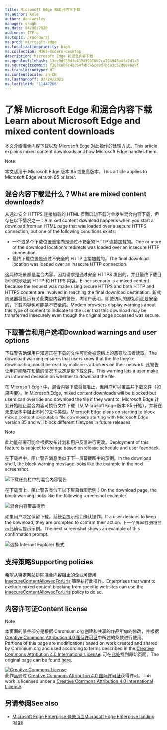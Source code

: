 ```yaml
---
title: Microsoft Edge 和混合内容下载
ms.author: kele
author: dan-wesley
manager: srugh
ms.date: 04/30/2020
audience: ITPro
ms.topic: procedural
ms.prod: microsoft-edge
ms.localizationpriority: high
ms.collection: M365-modern-desktop
description: Microsoft Edge 和混合内容下载
ms.openlocfilehash: 13cc9d935dfe415039078b2ca794945b4fa2d1a3
ms.sourcegitcommit: f363ceb6c42054fabc95ce8d7bca3c52d80e6a9f
ms.translationtype: HT
ms.contentlocale: zh-CN
ms.lasthandoff: 03/24/2021
ms.locfileid: "11447266"
---
```

# <a name="learn-about-microsoft-edge-and-mixed-content-downloads"></a><span data-ttu-id="3c6d1-103">了解 Microsoft Edge 和混合内容下载</span><span class="sxs-lookup"><span data-stu-id="3c6d1-103">Learn about Microsoft Edge and mixed content downloads</span></span>

<span data-ttu-id="3c6d1-104">本文介绍混合内容下载以及 Microsoft Edge 对此操作的处理方式。</span><span class="sxs-lookup"><span data-stu-id="3c6d1-104">This article explains mixed content downloads and how Microsoft Edge handles them.</span></span>

>[!NOTE]
><span data-ttu-id="3c6d1-105">本文适用于 Microsoft Edge 版本 85 或更高版本。</span><span class="sxs-lookup"><span data-stu-id="3c6d1-105">This article applies to Microsoft Edge version 85 or later.</span></span>

## <a name="what-are-mixed-content-downloads"></a><span data-ttu-id="3c6d1-106">混合内容下载是什么？</span><span class="sxs-lookup"><span data-stu-id="3c6d1-106">What are mixed content downloads?</span></span>

<span data-ttu-id="3c6d1-107">从通过安全 HTTPS 连接加载的 HTML 页面启动下载时会发生混合内容下载，但存在以下情况之一：</span><span class="sxs-lookup"><span data-stu-id="3c6d1-107">A mixed content download happens when you start a download from an HTML page that was loaded over a secure HTTPS connection, but one of the following conditions exists:</span></span>

- <span data-ttu-id="3c6d1-108">一个或多个下载位置重定向是通过不安全的 HTTP 连接加载的。</span><span class="sxs-lookup"><span data-stu-id="3c6d1-108">One or more of the download location's redirects was loaded over an insecure HTTP connection.</span></span>
- <span data-ttu-id="3c6d1-109">最终下载位置是通过不安全的 HTTP 连接加载的。</span><span class="sxs-lookup"><span data-stu-id="3c6d1-109">The final download location was loaded over an insecure HTTP connection.</span></span>

<span data-ttu-id="3c6d1-110">这两种场景都是混合内容，因为请求是通过安全 HTTPS 发出的，并且最终下载目标同时涉及到 HTTP 和 HTTPS 内容。</span><span class="sxs-lookup"><span data-stu-id="3c6d1-110">Either scenario is a mixed content because the request was made using secure HTTPS and both HTTP and HTTPS content are involved in reaching the final download destination.</span></span> <span data-ttu-id="3c6d1-111">新式浏览器将显示有关此类型内容的警告，向用户表明，即使访问的原始页面是安全的，下载内容也可能是不安全的。</span><span class="sxs-lookup"><span data-stu-id="3c6d1-111">Modern browsers display warnings about this type of content to indicate to the user that this download may be transferred insecurely even though the original page accessed was secure.</span></span>

## <a name="download-warnings-and-user-options"></a><span data-ttu-id="3c6d1-112">下载警告和用户选项</span><span class="sxs-lookup"><span data-stu-id="3c6d1-112">Download warnings and user options</span></span>

<span data-ttu-id="3c6d1-113">下载警告确保用户知道正在下载的文件可能会被网络上的恶意攻击者读取。</span><span class="sxs-lookup"><span data-stu-id="3c6d1-113">The download warning ensures that users know that the file they're downloading could be read by malicious attackers on their network.</span></span> <span data-ttu-id="3c6d1-114">此警告让用户能够在知情的情况下决定是否下载文件。</span><span class="sxs-lookup"><span data-stu-id="3c6d1-114">This warning lets a user make an informed decision on whether to download the file.</span></span>

<span data-ttu-id="3c6d1-115">在 Microsoft Edge 中，混合内容下载将被阻止，但用户可以覆盖并下载文件（如果需要）。</span><span class="sxs-lookup"><span data-stu-id="3c6d1-115">In Microsoft Edge, mixed content downloads will be blocked but users can override and download the file if they want to.</span></span> <span data-ttu-id="3c6d1-116">Microsoft Edge 计划开始阻止混合内容可执行文件下载（从 Microsoft Edge 版本 85 开始），并将在未来版本中阻止不同的文件类型。</span><span class="sxs-lookup"><span data-stu-id="3c6d1-116">Microsoft Edge plans on starting to block mixed content executable file downloads starting with Microsoft Edge version 85 and will block different filetypes in future releases.</span></span>

> [!NOTE]
> <span data-ttu-id="3c6d1-117">此功能部署可能会根据发布计划和用户反馈进行更改。</span><span class="sxs-lookup"><span data-stu-id="3c6d1-117">Deployment of this feature is subject to change based on release schedule and user feedback.</span></span>

<!-- The schedule of the block for different filetypes is to be determined and may be impacted by usage data and user feedback. -->

<span data-ttu-id="3c6d1-118">在下载栏中，阻止警告消息类似于下一屏幕截图中的示例。</span><span class="sxs-lookup"><span data-stu-id="3c6d1-118">In the download shelf, the block warning message looks like the example in the next screenshot.</span></span>

 ![下载任务栏中的混合内容警告](./media/edge-learnmore-mixed-content-downloads/edge-mixed-content-download-tray-warning.png)

<span data-ttu-id="3c6d1-120">在下载页上，阻止警告类似于以下屏幕截图示例：</span><span class="sxs-lookup"><span data-stu-id="3c6d1-120">On the download page, the block warning looks like the following screenshot example:</span></span>

 ![混合内容覆盖提示](./media/edge-learnmore-mixed-content-downloads/edge-mixed-content-download-page-warning.png)

<span data-ttu-id="3c6d1-122">如果用户决定保留下载，系统会提示他们确认操作。</span><span class="sxs-lookup"><span data-stu-id="3c6d1-122">If a user decides to keep the download, they are prompted to confirm their action.</span></span> <span data-ttu-id="3c6d1-123">下一个屏幕截图将显示此确认提示示例。</span><span class="sxs-lookup"><span data-stu-id="3c6d1-123">The next screenshot shows an example of this confirmation prompt.</span></span>

 ![选择 Internet Explorer 模式](./media/edge-learnmore-mixed-content-downloads/edge-mixed-content-download-override.png)

## <a name="supporting-policies"></a><span data-ttu-id="3c6d1-125">支持策略</span><span class="sxs-lookup"><span data-stu-id="3c6d1-125">Supporting policies</span></span>

<span data-ttu-id="3c6d1-126">希望从特定网站排除混合内容阻止的企业可使用 [InsecureContentAllowedForUrls](./microsoft-edge-policies.md#insecurecontentallowedforurls) 策略执行此操作。</span><span class="sxs-lookup"><span data-stu-id="3c6d1-126">Enterprises that want to exclude mixed content blocking from specific websites can use the [InsecureContentAllowedForUrls](./microsoft-edge-policies.md#insecurecontentallowedforurls) policy to do so.</span></span>

## <a name="content-license"></a><span data-ttu-id="3c6d1-127">内容许可证</span><span class="sxs-lookup"><span data-stu-id="3c6d1-127">Content license</span></span>

> [!NOTE]
> <span data-ttu-id="3c6d1-128">本页面的某些部分是根据 Chromium.org 创建和共享的作品所做的修改，并根据 [Creative Commons Attribution 4.0 国际许可证](http://creativecommons.org/licenses/by/4.0/)中所述的条款进行使用。</span><span class="sxs-lookup"><span data-stu-id="3c6d1-128">Portions of this page are modifications based on work created and shared by Chromium.org and used according to terms described in the [Creative Commons Attribution 4.0 International License](http://creativecommons.org/licenses/by/4.0/).</span></span> <span data-ttu-id="3c6d1-129">可在[此处](https://developers.google.com/web/fundamentals/security/prevent-mixed-content/what-is-mixed-content)找到原始页面。</span><span class="sxs-lookup"><span data-stu-id="3c6d1-129">The original page can be found [here](https://developers.google.com/web/fundamentals/security/prevent-mixed-content/what-is-mixed-content).</span></span>
  
<a rel="license" href="http://creativecommons.org/licenses/by/4.0/"><img alt="Creative Commons License" style="border-width:0" src="https://i.creativecommons.org/l/by/4.0/88x31.png" /></a><br /><span data-ttu-id="3c6d1-130">此作品通过 <a rel="license" href="http://creativecommons.org/licenses/by/4.0/">Creative Commons Attribution 4.0 国际许可证</a>获得许可。</span><span class="sxs-lookup"><span data-stu-id="3c6d1-130">This work is licensed under a <a rel="license" href="http://creativecommons.org/licenses/by/4.0/">Creative Commons Attribution 4.0 International License</a>.</span></span>

## <a name="see-also"></a><span data-ttu-id="3c6d1-131">另请参阅</span><span class="sxs-lookup"><span data-stu-id="3c6d1-131">See also</span></span>

- [<span data-ttu-id="3c6d1-132">Microsoft Edge Enterprise 登录页面</span><span class="sxs-lookup"><span data-stu-id="3c6d1-132">Microsoft Edge Enterprise landing page</span></span>](https://aka.ms/EdgeEnterprise)